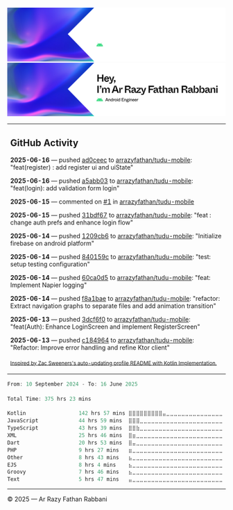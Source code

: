 ![Ar Razy Fathan Rabbani Banner](https://github.com/arrazyfathan/arrazyfathan/blob/main/media/banner-dark.png#gh-dark-mode-only)
![Ar Razy Fathan Rabbani Banner](https://github.com/arrazyfathan/arrazyfathan/blob/main/media/banner-light.png#gh-light-mode-only)

<table><tr><td valign="top" width="100%">    

## GitHub Activity

**2025-06-16** — pushed [ad0ceec](https://github.com/arrazyfathan/tudu-mobile/commits/ad0ceec542b64008dfec9401487cafa1695a0a2e) to [arrazyfathan/tudu-mobile](https://github.com/arrazyfathan/tudu-mobile): "feat(register) : add register ui and uiState"

**2025-06-16** — pushed [a5abb03](https://github.com/arrazyfathan/tudu-mobile/commits/a5abb0367b8686b3e3d7dad2b4a3d2645f6c1ae1) to [arrazyfathan/tudu-mobile](https://github.com/arrazyfathan/tudu-mobile): "feat(login): add validation form login"

**2025-06-15** — commented on [#1](https://github.com/arrazyfathan/tudu-mobile/issues/1#issuecomment-2974824321) in [arrazyfathan/tudu-mobile](https://github.com/arrazyfathan/tudu-mobile)

**2025-06-15** — pushed [31bdf67](https://github.com/arrazyfathan/tudu-mobile/commits/31bdf678447d6d54aba0467257afd7c571f4cc4e) to [arrazyfathan/tudu-mobile](https://github.com/arrazyfathan/tudu-mobile): "feat : change auth prefs and enhance login flow"

**2025-06-14** — pushed [1209cb6](https://github.com/arrazyfathan/tudu-mobile/commits/1209cb67becb2fb06480dee5432e830f94a6b6b6) to [arrazyfathan/tudu-mobile](https://github.com/arrazyfathan/tudu-mobile): "Initialize firebase on android platform"

**2025-06-14** — pushed [840159c](https://github.com/arrazyfathan/tudu-mobile/commits/840159cfa384d412647bcacb76e67c684e846fbe) to [arrazyfathan/tudu-mobile](https://github.com/arrazyfathan/tudu-mobile): "test: setup testing configuration"

**2025-06-14** — pushed [60ca0d5](https://github.com/arrazyfathan/tudu-mobile/commits/60ca0d5d5862c6a53e83163d6bd1e97ba3b71f97) to [arrazyfathan/tudu-mobile](https://github.com/arrazyfathan/tudu-mobile): "feat: Implement Napier logging"

**2025-06-14** — pushed [f8a1bae](https://github.com/arrazyfathan/tudu-mobile/commits/f8a1bae38e5928ee6da0da9af7eb97a2a689ad6b) to [arrazyfathan/tudu-mobile](https://github.com/arrazyfathan/tudu-mobile): "refactor: Extract navigation graphs to separate files and add animation transition"

**2025-06-13** — pushed [3dcf6f0](https://github.com/arrazyfathan/tudu-mobile/commits/3dcf6f02e863d68e3b1d977cfc8c0d6e97192bf7) to [arrazyfathan/tudu-mobile](https://github.com/arrazyfathan/tudu-mobile): "feat(Auth): Enhance LoginScreen and implement RegisterScreen"

**2025-06-13** — pushed [c184964](https://github.com/arrazyfathan/tudu-mobile/commits/c18496405edf3dc41129ab482c49b0c713151684) to [arrazyfathan/tudu-mobile](https://github.com/arrazyfathan/tudu-mobile): "Refactor: Improve error handling and refine Ktor client"
                
<sub><a href="https://github.com/ZacSweers/ZacSweers/">Inspired by Zac Sweeners's auto-updating profile README with Kotlin Implementation.</a></sub>
</table>

<!--START_SECTION:waka-->

```kotlin
From: 10 September 2024 - To: 16 June 2025

Total Time: 375 hrs 23 mins

Kotlin                 142 hrs 57 mins ⣿⣿⣿⣿⣿⣿⣿⣿⣿⣤⣀⣀⣀⣀⣀⣀⣀⣀⣀⣀⣀⣀⣀⣀⣀   37.22 %
JavaScript             44 hrs 59 mins  ⣿⣿⣿⣀⣀⣀⣀⣀⣀⣀⣀⣀⣀⣀⣀⣀⣀⣀⣀⣀⣀⣀⣀⣀⣀   11.71 %
TypeScript             43 hrs 39 mins  ⣿⣿⣷⣀⣀⣀⣀⣀⣀⣀⣀⣀⣀⣀⣀⣀⣀⣀⣀⣀⣀⣀⣀⣀⣀   11.36 %
XML                    25 hrs 46 mins  ⣿⣶⣀⣀⣀⣀⣀⣀⣀⣀⣀⣀⣀⣀⣀⣀⣀⣀⣀⣀⣀⣀⣀⣀⣀   06.71 %
Dart                   20 hrs 53 mins  ⣿⣤⣀⣀⣀⣀⣀⣀⣀⣀⣀⣀⣀⣀⣀⣀⣀⣀⣀⣀⣀⣀⣀⣀⣀   05.44 %
PHP                    9 hrs 27 mins   ⣶⣀⣀⣀⣀⣀⣀⣀⣀⣀⣀⣀⣀⣀⣀⣀⣀⣀⣀⣀⣀⣀⣀⣀⣀   02.46 %
Other                  8 hrs 43 mins   ⣦⣀⣀⣀⣀⣀⣀⣀⣀⣀⣀⣀⣀⣀⣀⣀⣀⣀⣀⣀⣀⣀⣀⣀⣀   02.27 %
EJS                    8 hrs 4 mins    ⣦⣀⣀⣀⣀⣀⣀⣀⣀⣀⣀⣀⣀⣀⣀⣀⣀⣀⣀⣀⣀⣀⣀⣀⣀   02.10 %
Groovy                 7 hrs 46 mins   ⣦⣀⣀⣀⣀⣀⣀⣀⣀⣀⣀⣀⣀⣀⣀⣀⣀⣀⣀⣀⣀⣀⣀⣀⣀   02.02 %
Text                   5 hrs 47 mins   ⣤⣀⣀⣀⣀⣀⣀⣀⣀⣀⣀⣀⣀⣀⣀⣀⣀⣀⣀⣀⣀⣀⣀⣀⣀   01.51 %
```

<!--END_SECTION:waka-->

---
© 2025 — Ar Razy Fathan Rabbani